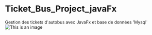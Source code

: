 # Ticket_Bus_Project_javaFx
Gestion des tickets d'autobus avec JavaFx et base de données 'Mysql'
![This is an image](https://myoctocat.com/assets/images/base-octocat.svg)
